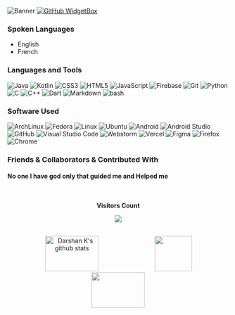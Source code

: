 ![Banner](https://github.com/user-attachments/assets/76bee822-61a5-40f5-b742-9c53f6fca109)
<a href="https://github.com/darshank">
   <img src="https://github-widgetbox.vercel.app/api/profile?username=darshank&data=followers,repositories,stars,commits&theme=dark" alt="GitHub WidgetBox">
</a>

### Spoken Languages 
* English
* French

### Languages and Tools
![Java](https://ziadoua.github.io/m3-Markdown-Badges/badges/Java/java2.svg) ![Kotlin](https://ziadoua.github.io/m3-Markdown-Badges/badges/Kotlin/kotlin2.svg) ![CSS3](https://ziadoua.github.io/m3-Markdown-Badges/badges/CSS/css2.svg) ![HTML5](https://ziadoua.github.io/m3-Markdown-Badges/badges/HTML/html2.svg) ![JavaScript](https://ziadoua.github.io/m3-Markdown-Badges/badges/Javascript/javascript2.svg) ![Firebase](https://ziadoua.github.io/m3-Markdown-Badges/badges/Firebase/firebase2.svg) ![Git](https://ziadoua.github.io/m3-Markdown-Badges/badges/Git/git2.svg)
![Python](https://ziadoua.github.io/m3-Markdown-Badges/badges/Python/python2.svg) ![C](https://ziadoua.github.io/m3-Markdown-Badges/badges/C/c2.svg) ![C++](https://ziadoua.github.io/m3-Markdown-Badges/badges/C++/c++2.svg)
![Dart](https://ziadoua.github.io/m3-Markdown-Badges/badges/Dart/dart2.svg) ![Markdown](https://ziadoua.github.io/m3-Markdown-Badges/badges/Markdown/markdown2.svg) ![bash](https://ziadoua.github.io/m3-Markdown-Badges/badges/Shell/shell2.svg)

### Software Used
![ArchLinux](https://ziadoua.github.io/m3-Markdown-Badges/badges/Arch/arch2.svg) 
![Fedora](https://ziadoua.github.io/m3-Markdown-Badges/badges/Fedora/fedora2.svg)
![Linux](https://ziadoua.github.io/m3-Markdown-Badges/badges/Linux/linux2.svg)
![Ubuntu](https://ziadoua.github.io/m3-Markdown-Badges/badges/Ubuntu/ubuntu2.svg)
![Android](https://ziadoua.github.io/m3-Markdown-Badges/badges/Android/android2.svg)
![Android Studio](https://ziadoua.github.io/m3-Markdown-Badges/badges/AndroidStudio/androidstudio2.svg)
![GitHub](https://ziadoua.github.io/m3-Markdown-Badges/badges/Github/github2.svg)
![Visual Studio Code](https://ziadoua.github.io/m3-Markdown-Badges/badges/VisualStudioCode/visualstudiocode2.svg)
![Webstorm](https://ziadoua.github.io/m3-Markdown-Badges/badges/Webstorm/webstorm2.svg)
![Vercel](https://ziadoua.github.io/m3-Markdown-Badges/badges/Vercel/vercel1.svg)
![Figma](https://ziadoua.github.io/m3-Markdown-Badges/badges/Figma/figma2.svg) ![Firefox](https://ziadoua.github.io/m3-Markdown-Badges/badges/Firefox/firefox2.svg) ![Chrome](https://ziadoua.github.io/m3-Markdown-Badges/badges/Chrome/chrome2.svg)

### Friends & Collaborators & Contributed With
#### No one I have god only that guided me and Helped me

<div align="center">
<br><p align="centre"><b>Visitors Count</b></p>  
<p align="center"><img align="center" src="https://profile-counter.glitch.me/{darshank}/count.svg" /></p> 
<br></div>
<div align="center">  
  <img width="49%" height="80px" src="https://github-readme-stats.vercel.app/api?username=darshank&show_icons=true&count_private=true&hide_border=true&title_color=8A0FE8&icon_color=8A0FE8&text_color=8A0FE8&bg_color=0d1117" alt="Darshan K's github stats" /> 
  <img width="41%" height="80px" src="https://github-readme-stats.vercel.app/api/top-langs/?username=darshank&layout=compact&hide_border=true&title_color=8A0FE8&text_color=8A0FE8&bg_color=0d1117" />
  <img width="49%" height="80px" src="https://github-contributor-stats.vercel.app/api?username=darshank&limit=5&theme=dark&combine_all_yearly_contributions=true&title_color=8A0FE8&text_color=8A0FE8&bg_color=0d1117&hide_border=true">
</div>
